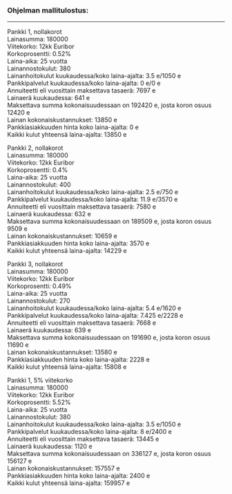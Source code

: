 ### Ohjelman mallitulostus:
------------------------------
Pankki 1, nollakorot  
Lainasumma: 180000  
Viitekorko: 12kk Euribor  
Korkoprosentti: 0.52%  
Laina-aika: 25 vuotta  
Lainannostokulut: 380  
Lainanhoitokulut kuukaudessa/koko laina-ajalta: 3.5 e/1050 e  
Pankkipalvelut kuukaudessa/koko laina-ajalta: 0 e/0 e  
Annuiteetti eli vuosittain maksettava tasaerä: 7697 e  
Lainaerä kuukaudessa: 641 e  
Maksettava summa kokonaisuudessaan on 192420 e, josta koron osuus 12420 e  
Lainan kokonaiskustannukset: 13850 e  
Pankkiasiakkuuden hinta koko laina-ajalta: 0 e  
Kaikki kulut yhteensä laina-ajalta: 13850 e  

Pankki 2, nollakorot  
Lainasumma: 180000  
Viitekorko: 12kk Euribor  
Korkoprosentti: 0.4%  
Laina-aika: 25 vuotta  
Lainannostokulut: 400  
Lainanhoitokulut kuukaudessa/koko laina-ajalta: 2.5 e/750 e  
Pankkipalvelut kuukaudessa/koko laina-ajalta: 11.9 e/3570 e  
Annuiteetti eli vuosittain maksettava tasaerä: 7580 e  
Lainaerä kuukaudessa: 632 e  
Maksettava summa kokonaisuudessaan on 189509 e, josta koron osuus 9509 e  
Lainan kokonaiskustannukset: 10659 e  
Pankkiasiakkuuden hinta koko laina-ajalta: 3570 e  
Kaikki kulut yhteensä laina-ajalta: 14229 e  

Pankki 3, nollakorot  
Lainasumma: 180000  
Viitekorko: 12kk Euribor  
Korkoprosentti: 0.49%  
Laina-aika: 25 vuotta  
Lainannostokulut: 270  
Lainanhoitokulut kuukaudessa/koko laina-ajalta: 5.4 e/1620 e  
Pankkipalvelut kuukaudessa/koko laina-ajalta: 7.425 e/2228 e  
Annuiteetti eli vuosittain maksettava tasaerä: 7668 e  
Lainaerä kuukaudessa: 639 e  
Maksettava summa kokonaisuudessaan on 191690 e, josta koron osuus 11690 e  
Lainan kokonaiskustannukset: 13580 e  
Pankkiasiakkuuden hinta koko laina-ajalta: 2228 e  
Kaikki kulut yhteensä laina-ajalta: 15808 e  

Pankki 1, 5% viitekorko  
Lainasumma: 180000  
Viitekorko: 12kk Euribor  
Korkoprosentti: 5.52%  
Laina-aika: 25 vuotta  
Lainannostokulut: 380  
Lainanhoitokulut kuukaudessa/koko laina-ajalta: 3.5 e/1050 e  
Pankkipalvelut kuukaudessa/koko laina-ajalta: 8 e/2400 e  
Annuiteetti eli vuosittain maksettava tasaerä: 13445 e  
Lainaerä kuukaudessa: 1120 e  
Maksettava summa kokonaisuudessaan on 336127 e, josta koron osuus 156127 e  
Lainan kokonaiskustannukset: 157557 e  
Pankkiasiakkuuden hinta koko laina-ajalta: 2400 e  
Kaikki kulut yhteensä laina-ajalta: 159957 e  